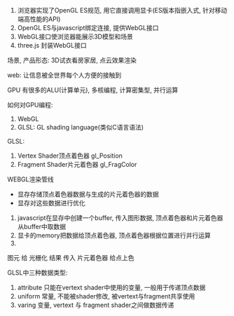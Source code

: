1. 浏览器实现了OpenGL ES规范, 用它直接调用显卡(ES版本指嵌入式, 针对移动端高性能的API)
2. OpenGL ES与javascript绑定连接, 提供WebGL接口
3. WebGL接口使浏览器能展示3D模型和场景
4. three.js 封装WebGL接口

场景, 产品形态: 3D试衣看房家居, 点云效果渲染

web: 让信息被全世界每个人方便的接触到

GPU 有很多的ALU(计算单元), 多核编程, 计算密集型, 并行运算

如何对GPU编程:
  1. WebGL
  2. GLSL: GL shading language(类似C语言语法)

GLSL:
   1. Vertex Shader顶点着色器 gl_Position 
   2. Fragment Shader片元着色器 gl_FragColor 
   
WEBGL渲染管线
  * 显存存储顶点着色器数据与生成的片元着色器的数据
  * 显存对这些数据进行优化

1. javascript在显存中创建一个buffer, 传入图形数据, 顶点着色器和片元着色器从buffer中取数据
2. 显卡的memory把数据给顶点着色器, 顶点着色器根据位置进行并行运算
3. 



图元 给 光栅化 结果 传入 片元着色器 给点上色

GLSL中三种数据类型:
  1. attribute
   只能在vertext shader中使用的变量, 一般用于传递顶点数据
  2. uniform
   常量, 不能被shader修改, 被vertext与fragment共享使用 
  3. varing
   变量, vertext 与 fragment shader之间做数据传递

